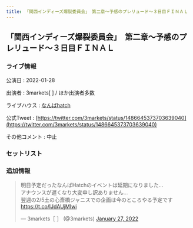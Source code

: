 ```yaml
---
title: 「関西インディーズ爆裂委員会」　第二章～予感のプレリュード～３日目ＦＩＮＡＬ | 2022-01-28
---
```

## 「関西インディーズ爆裂委員会」　第二章～予感のプレリュード～３日目ＦＩＮＡＬ

### ライブ情報

公演日
:    2022-01-28

出演者
:    3markets[ ] / ほか出演者多数

ライブハウス
:    [なんばhatch](livehouse015.html)

公式Tweet
:    [https://twitter.com/3markets/status/1486645373703639040](https://twitter.com/3markets/status/1486645373703639040)

その他コメント
:    中止

### セットリスト



### 追加情報



<blockquote class="twitter-tweet"><p lang="ja" dir="ltr">明日予定だったなんばHatchのイベントは延期になりました…<br>アナウンスが遅くなり大変申し訳ありません…<br>翌週の2/5土の心斎橋ジャニスでの企画は今のところやる予定です <a href="https://t.co/lJdAUjMIwi">https://t.co/lJdAUjMIwi</a></p>&mdash; 3markets［ ］ (@3markets) <a href="https://twitter.com/3markets/status/1486645373703639040?ref_src=twsrc%5Etfw">January 27, 2022</a></blockquote>
<script async src="https://platform.twitter.com/widgets.js" charset="utf-8"></script>



